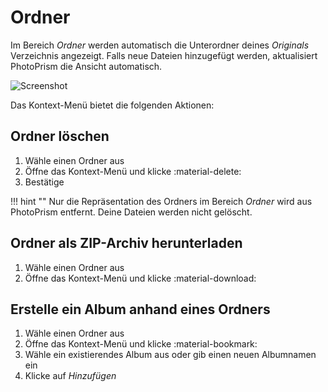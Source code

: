 # Ordner #
Im Bereich *Ordner* werden automatisch die Unterordner deines *Originals* Verzeichnis angezeigt.
Falls neue Dateien hinzugefügt werden, aktualisiert PhotoPrism die Ansicht automatisch.

![Screenshot](img/folders-1.png)

Das Kontext-Menü bietet die folgenden Aktionen:

## Ordner löschen
1. Wähle einen Ordner aus
2. Öffne das Kontext-Menü und klicke :material-delete:
3. Bestätige

!!! hint ""
    Nur die Repräsentation des Ordners im Bereich *Ordner* wird aus PhotoPrism entfernt. Deine Dateien werden nicht gelöscht.

## Ordner als ZIP-Archiv herunterladen ##
1. Wähle einen Ordner aus
2. Öffne das Kontext-Menü und klicke :material-download:

## Erstelle ein Album anhand eines Ordners ##
1. Wähle einen Ordner aus
2. Öffne das Kontext-Menü und klicke :material-bookmark:
3. Wähle ein existierendes Album aus oder gib einen neuen Albumnamen ein
5. Klicke auf *Hinzufügen*

